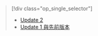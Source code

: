 > [!div class="op_single_selector"]
> * [Update 2](../articles/storsimple/storsimple-manage-backup-policies-u2.md)
> * [Update 1 與先前版本](../articles/storsimple/storsimple-manage-backup-policies.md)
> 
> 



<!--HONumber=Nov16_HO3-->


